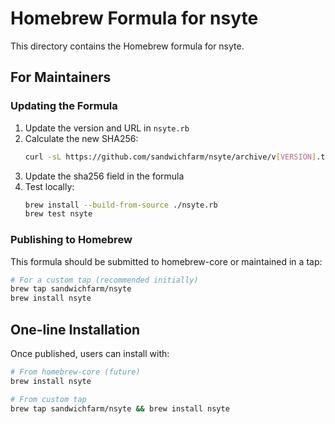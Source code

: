 # Homebrew Formula for nsyte

This directory contains the Homebrew formula for nsyte.

## For Maintainers

### Updating the Formula

1. Update the version and URL in `nsyte.rb`
2. Calculate the new SHA256:
   ```bash
   curl -sL https://github.com/sandwichfarm/nsyte/archive/v[VERSION].tar.gz | shasum -a 256
   ```
3. Update the sha256 field in the formula
4. Test locally:
   ```bash
   brew install --build-from-source ./nsyte.rb
   brew test nsyte
   ```

### Publishing to Homebrew

This formula should be submitted to homebrew-core or maintained in a tap:

```bash
# For a custom tap (recommended initially)
brew tap sandwichfarm/nsyte
brew install nsyte
```

## One-line Installation

Once published, users can install with:

```bash
# From homebrew-core (future)
brew install nsyte

# From custom tap
brew tap sandwichfarm/nsyte && brew install nsyte
```